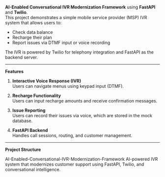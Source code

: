 
**AI-Enabled Conversational IVR Modernization Framework** using **FastAPI** and **Twilio**.  
This project demonstrates a simple mobile service provider (MSP) IVR system that allows users to:

- Check data balance
- Recharge their plan
- Report issues via DTMF input or voice recording

The IVR is powered by Twilio for telephony integration and FastAPI as the backend server.

---

 **Features**

1. **Interactive Voice Response (IVR)**  
   Users can navigate menus using keypad input (DTMF).

2. **Recharge Functionality**  
   Users can input recharge amounts and receive confirmation messages.

3. **Issue Reporting**  
   Users can record their issues via voice, which are stored in the mock database.

4. **FastAPI Backend**  
   Handles call sessions, routing, and customer management.

---

 **Project Structure**

 AI-Enabled-Conversational-IVR-Modernization-Framework
AI-powered IVR system that modernizes customer support using FastAPI, Twilio, and conversational intelligence.

